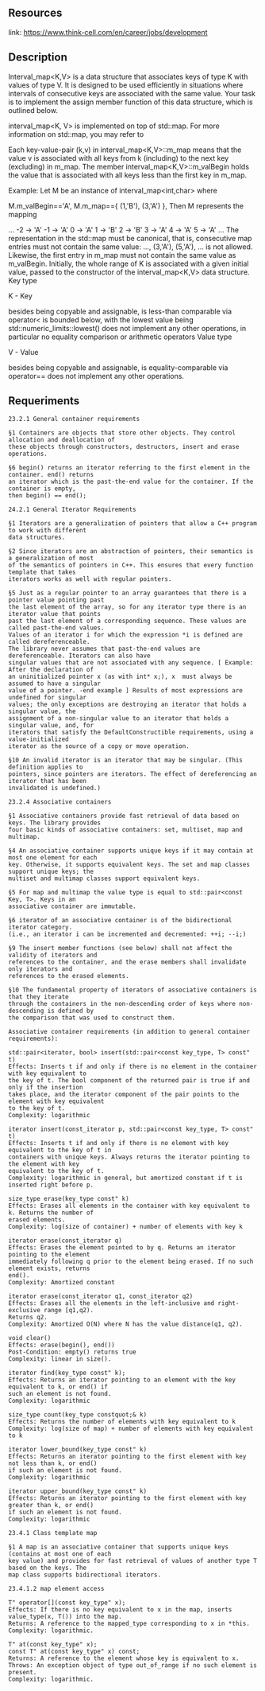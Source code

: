 

## Resources
link: https://www.think-cell.com/en/career/jobs/development


## Description 

Interval_map<K,V> is a data structure that associates keys of type K with values of type V. It is designed to be used efficiently in situations where intervals of consecutive keys are associated with the same value. Your task is to implement the assign member function of this data structure, which is outlined below.

interval_map<K, V> is implemented on top of std::map. For more information on std::map, you may refer to 

Each key-value-pair (k,v) in interval_map<K,V>::m_map means that the value v is associated with all keys from k (including) to the next key (excluding) in m_map. The member interval_map<K,V>::m_valBegin holds the value that is associated with all keys less than the first key in m_map.

Example: Let M be an instance of interval_map<int,char> where

M.m_valBegin=='A',
M.m_map=={ (1,'B'), (3,'A') },
Then M represents the mapping

...
-2 -> 'A'
-1 -> 'A'
0 -> 'A'
1 -> 'B'
2 -> 'B'
3 -> 'A'
4 -> 'A'
5 -> 'A'
...
The representation in the std::map must be canonical, that is, consecutive map entries must not contain the same value: ..., (3,'A'), (5,'A'), ... is not allowed. Likewise, the first entry in m_map must not contain the same value as m_valBegin. Initially, the whole range of K is associated with a given initial value, passed to the constructor of the interval_map<K,V> data structure.
Key type

K - Key

besides being copyable and assignable, is less-than comparable via operator<
is bounded below, with the lowest value being std::numeric_limits::lowest()
does not implement any other operations, in particular no equality comparison or arithmetic operators
Value type

V - Value

besides being copyable and assignable, is equality-comparable via operator==
does not implement any other operations. 

## Requeriments

    23.2.1 General container requirements 
    
    §1 Containers are objects that store other objects. They control allocation and deallocation of 
    these objects through constructors, destructors, insert and erase operations.
    
    §6 begin() returns an iterator referring to the first element in the container. end() returns 
    an iterator which is the past-the-end value for the container. If the container is empty, 
    then begin() == end();
    
    24.2.1 General Iterator Requirements
    
    §1 Iterators are a generalization of pointers that allow a C++ program to work with different 
    data structures.
    
    §2 Since iterators are an abstraction of pointers, their semantics is a generalization of most 
    of the semantics of pointers in C++. This ensures that every function template that takes 
    iterators works as well with regular pointers.
    
    §5 Just as a regular pointer to an array guarantees that there is a pointer value pointing past 
    the last element of the array, so for any iterator type there is an iterator value that points 
    past the last element of a corresponding sequence. These values are called past-the-end values. 
    Values of an iterator i for which the expression *i is defined are called dereferenceable. 
    The library never assumes that past-the-end values are dereferenceable. Iterators can also have 
    singular values that are not associated with any sequence. [ Example: After the declaration of 
    an uninitialized pointer x (as with int* x;), x  must always be assumed to have a singular 
    value of a pointer. -end example ] Results of most expressions are undefined for singular 
    values; the only exceptions are destroying an iterator that holds a singular value, the 
    assignment of a non-singular value to an iterator that holds a singular value, and, for 
    iterators that satisfy the DefaultConstructible requirements, using a value-initialized 
    iterator as the source of a copy or move operation.
    
    §10 An invalid iterator is an iterator that may be singular. (This definition applies to 
    pointers, since pointers are iterators. The effect of dereferencing an iterator that has been 
    invalidated is undefined.)
    
    23.2.4 Associative containers
    
    §1 Associative containers provide fast retrieval of data based on keys. The library provides 
    four basic kinds of associative containers: set, multiset, map and multimap.
    
    §4 An associative container supports unique keys if it may contain at most one element for each 
    key. Otherwise, it supports equivalent keys. The set and map classes support unique keys; the 
    multiset and multimap classes support equivalent keys.
    
    §5 For map and multimap the value type is equal to std::pair<const Key, T>. Keys in an 
    associative container are immutable.
    
    §6 iterator of an associative container is of the bidirectional iterator category.
    (i.e., an iterator i can be incremented and decremented: ++i; --i;)
    
    §9 The insert member functions (see below) shall not affect the validity of iterators and 
    references to the container, and the erase members shall invalidate only iterators and 
    references to the erased elements.
    
    §10 The fundamental property of iterators of associative containers is that they iterate 
    through the containers in the non-descending order of keys where non-descending is defined by 
    the comparison that was used to construct them.
    
    Associative container requirements (in addition to general container requirements):
    
    std::pair<iterator, bool> insert(std::pair<const key_type, T> const" t)
    Effects: Inserts t if and only if there is no element in the container with key equivalent to 
    the key of t. The bool component of the returned pair is true if and only if the insertion 
    takes place, and the iterator component of the pair points to the element with key equivalent 
    to the key of t.
    Complexity: logarithmic
    
    iterator insert(const_iterator p, std::pair<const key_type, T> const" t)
    Effects: Inserts t if and only if there is no element with key equivalent to the key of t in 
    containers with unique keys. Always returns the iterator pointing to the element with key 
    equivalent to the key of t. 
    Complexity: logarithmic in general, but amortized constant if t is inserted right before p.
    
    size_type erase(key_type const" k)  
    Effects: Erases all elements in the container with key equivalent to k. Returns the number of 
    erased elements.
    Complexity: log(size of container) + number of elements with key k
    
    iterator erase(const_iterator q) 
    Effects: Erases the element pointed to by q. Returns an iterator pointing to the element 
    immediately following q prior to the element being erased. If no such element exists, returns 
    end().
    Complexity: Amortized constant
    
    iterator erase(const_iterator q1, const_iterator q2)
    Effects: Erases all the elements in the left-inclusive and right-exclusive range [q1,q2). 
    Returns q2.
    Complexity: Amortized O(N) where N has the value distance(q1, q2).
    
    void clear() 
    Effects: erase(begin(), end())
    Post-Condition: empty() returns true
    Complexity: linear in size().
    
    iterator find(key_type const" k);
    Effects: Returns an iterator pointing to an element with the key equivalent to k, or end() if 
    such an element is not found.
    Complexity: logarithmic
    
    size_type count(key_type constquot;& k) 
    Effects: Returns the number of elements with key equivalent to k
    Complexity: log(size of map) + number of elements with key equivalent to k
    
    iterator lower_bound(key_type const" k)
    Effects: Returns an iterator pointing to the first element with key not less than k, or end() 
    if such an element is not found.
    Complexity: logarithmic
    
    iterator upper_bound(key_type const" k)
    Effects: Returns an iterator pointing to the first element with key greater than k, or end() 
    if such an element is not found.
    Complexity: logarithmic
    
    23.4.1 Class template map
    
    §1 A map is an associative container that supports unique keys (contains at most one of each 
    key value) and provides for fast retrieval of values of another type T based on the keys. The 
    map class supports bidirectional iterators.
    
    23.4.1.2 map element access
    
    T" operator[](const key_type" x);
    Effects: If there is no key equivalent to x in the map, inserts value_type(x, T()) into the map. 
    Returns: A reference to the mapped_type corresponding to x in *this.
    Complexity: logarithmic.
    
    T" at(const key_type" x);
    const T" at(const key_type" x) const;
    Returns: A reference to the element whose key is equivalent to x.
    Throws: An exception object of type out_of_range if no such element is present.
    Complexity: logarithmic.
